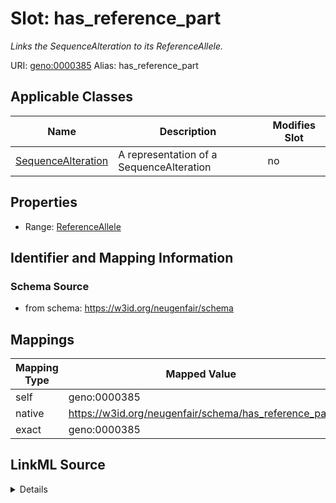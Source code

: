 

# Slot: has_reference_part 


_Links the SequenceAlteration to its ReferenceAllele._





URI: [geno:0000385](http://purl.obolibrary.org/obo/GENO_0000385)
Alias: has_reference_part

<!-- no inheritance hierarchy -->





## Applicable Classes

| Name | Description | Modifies Slot |
| --- | --- | --- |
| [SequenceAlteration](SequenceAlteration.md) | A representation of a SequenceAlteration |  no  |






## Properties

* Range: [ReferenceAllele](ReferenceAllele.md)




## Identifier and Mapping Information






### Schema Source


* from schema: https://w3id.org/neugenfair/schema




## Mappings

| Mapping Type | Mapped Value |
| ---  | ---  |
| self | geno:0000385 |
| native | https://w3id.org/neugenfair/schema/has_reference_part |
| exact | geno:0000385 |




## LinkML Source

<details>
```yaml
name: has_reference_part
description: Links the SequenceAlteration to its ReferenceAllele.
from_schema: https://w3id.org/neugenfair/schema
exact_mappings:
- geno:0000385
rank: 1000
domain: SequenceAlteration
slot_uri: geno:0000385
alias: has_reference_part
domain_of:
- SequenceAlteration
range: ReferenceAllele
required: false

```
</details>